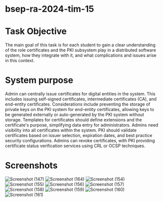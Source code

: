 # bsep-ra-2024-tim-15

# Task Objective

The main goal of this task is for each student to gain a clear understanding of the role certificates and the PKI subsystem play in a distributed software system, how they integrate with it, and what complications and issues arise in this context.

# System purpose
Admin can centrally issue certificates for digital entities in the system. This includes issuing self-signed certificates, intermediate certificates (CA), and end-entity certificates. Considerations include preventing the storage of private keys on the PKI system for end-entity certificates, allowing keys to be generated externally or auto-generated by the PKI system without storage. Templates for certificates should define extensions and the certificate's purpose, simplifying data entry for administrators. Admins need visibility into all certificates within the system. PKI should validate certificates based on issuer selection, expiration dates, and best practice security configurations. Admins can revoke certificates, with PKI providing certificate status verification services using CRL or OCSP techniques.

# Screenshots
![Screenshot (147)](https://github.com/Batranovic/pki-system/assets/117094666/7f4ea4df-9822-4232-b7fe-b234b9f9dde8)
![Screenshot (164)](https://github.com/Batranovic/pki-system/assets/117094666/e1722160-bafe-4935-80c9-7b5e7ec832f1)
![Screenshot (154)](https://github.com/Batranovic/pki-system/assets/117094666/346a110d-3068-4efa-91e7-b2bafff4ded3)
![Screenshot (155)](https://github.com/Batranovic/pki-system/assets/117094666/351d92f0-dfe0-49a7-93be-f39f3855a07e)
![Screenshot (156)](https://github.com/Batranovic/pki-system/assets/117094666/31b5de1b-7610-4704-a30a-cf15c1eaf099)
![Screenshot (157)](https://github.com/Batranovic/pki-system/assets/117094666/c6059443-ad3b-4341-a59d-690b055b42ba)
![Screenshot (158)](https://github.com/Batranovic/pki-system/assets/117094666/ed2c55f4-7f4b-4724-bcde-0418431998fc)
![Screenshot (159)](https://github.com/Batranovic/pki-system/assets/117094666/ed180810-5a56-40c0-8205-7eae56a02ac3)
![Screenshot (160)](https://github.com/Batranovic/pki-system/assets/117094666/109bff92-8921-4356-8f78-b97750363356)
![Screenshot (161)](https://github.com/Batranovic/pki-system/assets/117094666/97aed70a-d181-4639-81a5-982bf5af4ebc)
